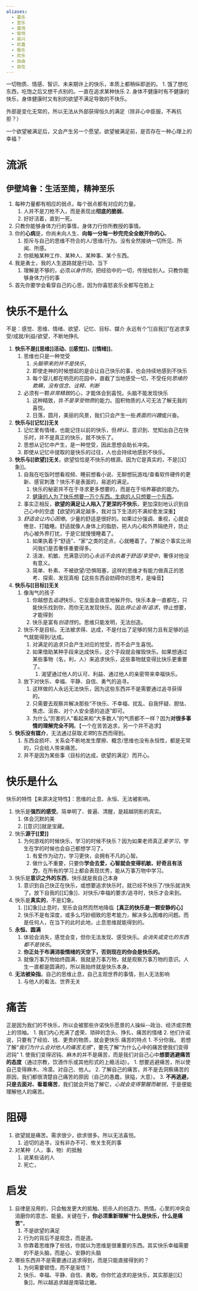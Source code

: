 ```yaml
---
aliases:
  - 喜乐
  - 至乐
  - 喜悦
  - 愉悦
  - 高兴
  - 欢喜
  - 极乐
  - 欢乐
  - 自由
  - 自在
---
```

一切物质、情感、智识、未来期许上的快乐，本质上都稍纵即逝的。
	1. 饿了想吃东西，吃饱之后又想干点别的。一直在追求某种快乐
	2. 身体不健康时有不健康的快乐，身体健康时又有别的欲望不满足导致的不快乐。

外部是变化无常的，所以无法从外部获得恒久的满足（除非心中臣服，不再抗拒？）

一个欲望被满足后，又会产生另一个愿望。欲望被满足前，是否存在一种心理上的幸福？
# 流派
## 伊壁鸠鲁：生活至简，精神至乐
1. 每种力量都有相应的弱点，每个弱点都有对应的力量。
	1. 人并不是刀枪不入，而是表现出**彻底的脆弱**。
	2. 好好活着，直到一死。
2. 只教你能够身体力行的事情，身体力行你所教授的事情。
3. 你的**心病**是，你尚未向人生、**向每一分每一秒完完全全敞开你的心**。
	1. 拒斥与自己的思维不符合的人/思维/行为。没有全然接纳一切所见、所闻、所感。
	2. 你抵触某种工作、某种人、某种事、某个东西。
4. 我是勇士，我的人生道路就是行动、当下
	1. 理解是不够的，必须*以身作则*，把经验中的一切，传授给别人。只教你能够身体力行的事
5. 首先你要学会看穿自己的心思，因为你喜怒哀乐全都写在脸上
# 快乐不是什么
不是：感觉、思维、情绪、欲望、记忆、目标、媒介
永远有个“[[自我]]”在追求享受/成就/利益/欲望，不断地挣扎

1. **快乐不是[[思维]]活动、[[感觉]]、[[情绪]]**。
	1. 思维也只是一种觉受
		1. *头脑带来的并不是快乐*，
		3. 即使走神的时候想起的是会让自己快乐的事，也会持续地感到不快乐
		4. 每个婴儿都在明亮的花园中，直截了当地感受一切，不受任何*思绪的欺瞒，没有信念、诠释、判断*
	2. 必须有一颗*非常精致*的心，才能体会到喜悦。头脑不能发现快乐
		1. 这种精致，并*不是享受物质*的能力。囤积物质的人可无法了解无我的喜悦。
		2. 日落，圆月，美丽的风景，我们只会产生一些*表面的兴趣*或兴奋。
2. **快乐与[[记忆]]无关** 
	1. 记忆里有情绪，也能记住以前的快乐，但*辨认*、意识到、觉知出自己在快乐时，并不是真正的快乐，就不快乐了。
	2. 思想从记忆中产生，是一种觉受，因此思想会助长冲突。
	3. 即使从记忆中提取的是快乐的过往，人也会持续地感到不快乐。
3. **快乐与[[欲望]]无关**。欲望恰恰是不快乐的根源。因为它是真实的，不是[[幻象]]。
	1. 自我在吃饭时想看视频、睡前想看小说、无聊想玩游戏/查看软件硬件的更新、感官刺激？快乐不是表面的，易逝的满足。
		1. 快乐的秘密并不在于寻求更多想要的，而是在于培养寡欲的能力。
		2. <u>健康的人为了快乐想要一万个东西。生病的人只想要一个东西</u>。
	2. 事实正相反，**欲望的满足让人陷入了更深的不快乐**，更加深刻地认识到自己心中的空虚【欲望的满足越多，我对当下生活的不满却愈发深重】
	3. *舒适会让内心困倦*。少量的舒适是很好的。如果过分强调、重视，心就会倦怠、打瞌睡。舒适就像人身体上的脂肪，把人内心和外界隔绝开，防止内心被外界打扰，于是它就慢慢睡着了。
		1. 如果执着于“舒适”、“家”之类的定点，心就睡着了。了解这个事实比询问我们是否奢侈重要得多。
		2. 活泼、机敏、充满意识的心*永远不会执着于舒适/享受中*，奢侈对他没有意义。
		3. 简单、朴素、不被欲望/恐惧阻塞，这样的思维才有能力做真正的思考、探索、发现真相【这些东西会妨碍你的思考，是噪音】
4. **快乐与[[目标]]无关** 
	1. 像淘气的孩子
		1. 你越想去*追逐*快乐，它反面会故意地躲开你。快乐本身一直都在，只能快乐找到你，而你无法发现快乐。因此*停止追寻/追求*，停止想要，才能得到
		2. 快乐是富有*创造性*的。思维只能发明，无法创造。
	2. 快乐不是目标。无法被求得、达成，不是付出了足够的努力且有足够的运气就能得到/达成。
		1. 对满足的追求只会产生对应的觉受，而不会产生喜悦。
		2. 如果借助某种手段来达成快乐，这个手段就会摧毁快乐。如果想通过某些事物（名，利，人）来追求快乐，这些事物就变得比快乐更重要了。
			1. 渴望通过他人的认可、利益、通过他人的亲密带来幸福快乐。
	3. 放下对快乐、幸福、平静、自信、勇气的追寻。
		1. 这样做的人永远无法快乐，因为这些东西并不是需要通过追寻获得的。
		2. 只需要去观察并解决那些“不快乐、不幸福、扰乱、自我怀疑、胆怯、焦虑、沮丧、对个人安全感的追逐”即可。
		3. 为什么“厉害的人”看起来和“大多数人”的气质都不一样？因为**对很多事情的理解完全不同**。【一个在苦苦追求，另一个并不追求】
5. **快乐没有媒介**，无法通过获取*无常*的东西而得到。
	1. 东西会损坏、关系会不断地发生摩擦、概念/思维也没有永恒性，都是无常的，只会给人带来痛苦。
	2. 并不是因为某些事（目标的达成，欲望的满足）而开心。
# 快乐是什么
快乐的特性【来源决定特性】：思维的止息、永恒、无法被影响。
1. 快乐是**强烈的感受**。简单明了、普遍、清醒，是超越阴影的真实。
	1. 体会沉默的美
	2. [[意识]]就是宝藏。
2. 快乐**源于[[爱]]** 
	1. 为何游戏的时候快乐，学习的时候不快乐？因为如果老师真正*爱学习*，学生在学的时候也会自己都想学习了。
		1. 有爱作为动力，学习更快，会拥有不凡的心智。
		2. 做什么不重要，只要你**学会去爱，心智就会变得机敏、好奇且有活力**，在所有的学习上都会表现优秀，能从万事万物中学习。
3. 快乐是**意识之外的东西**，快乐就是我自己本身
	1. 意识到自己快正在快乐，或想要追求快乐时，就已经不快乐了/快乐就消失了。放下自我的[[幻象]]、对快乐/幸福的要求/追寻时，快乐才会来到。
4. 快乐是**真实的**，不是幻象。
	1. [[幻象]]止息时，至乐会自然而然地降临【**真正的快乐是一颗安静的心**】
	2. 快乐不是有深度，或多么巧妙细致的思考能力，解决多么困难的问题。而是任何人，在当下的此时此地，止息思维就能得到的。
5. **永恒、圆满** 
	1. 体验会消失，感觉会变，但你无法发现、感受快乐。*会消失或变化的东西都不是快乐*。
	2. **你正处于布满消极情绪的天空下，否则现在的你会是快乐的。** 
	3. 就像万事万物始终圆满、我就是万事万物，就是观察万事万物的意识。人生一直都是圆满的，所以我始终就是快乐本身。
6. **无法被染指**。自己的思维止息，自己主观世界的事情，别人无法影响
	1. 与他人的看法、世界无关
# 痛苦
正是因为我们的不快乐，所以会被那些许诺快乐愿景的人操纵--政治、经济或宗教上的领袖。
	1. 我们内心充满了虚荣、琐碎的念头、挣扎、痛苦的情绪
	2. 他们许诺说，只要有了经验、钱、更贵的物质，就会更快乐
痛苦的特点
	1. 不分你我。
若想了解“*我们为什么会对他人的痛苦无感*”，要先了解“为什么心中的痛苦使我们变得迟钝”
	1. 使我们变得迟钝、麻木的并不是痛苦，而是我们对自己心中**想要逃避痛苦的态度**（通过宗教，饮酒作乐或其他形式的上瘾活动）。
		1. 想要逃避痛苦，所以使自己变得麻木、冷漠。对自己、他人。
	2. 了解自己的痛苦，并不是去洞察痛苦的原因，我们都很清楚自己痛苦的原因（自己的愚蠢，狭隘，大意）。
	3. **不再逃避，只是去面对、看着痛苦**，我们就会开始了解它，*心就会变得警醒而敏锐*，于是便能理解他人的痛苦。
# 阻碍
1. 欲望就是痛苦。需求很少，欲求很多。所以无法喜悦。
	1. 迫切的追寻，没有非办不可、攸关生死的事
2. 对某种（人，事，物）的抵触
	1. 说某些话的人
	2. 死亡，

# 启发
1. 自律是没用的，只会触发更大的抵触、扼杀人的创造力、热情。心里的冲突会消磨你的意志、能量。关键在于，**你必须重新理解“什么是快乐，什么是痛苦”**。
	1. 不是欲望的满足
	2. 行为的背后不是观念，而是道。
	3. 你靠着思维挣了些钱，你就以为思维是很重要的东西。其实快乐幸福需要的不是头脑，而是心、安静的头脑
2. 哪些东西并不是需要通过追求得到，而是只能直接得到的？
	1. 为何需要顿悟，而不是渐悟？
	2. 快乐、幸福、平静、自信、勇敢。你你忙追求的是快乐，其实那是[[幻象]]，所以越追求越是南辕北辙。